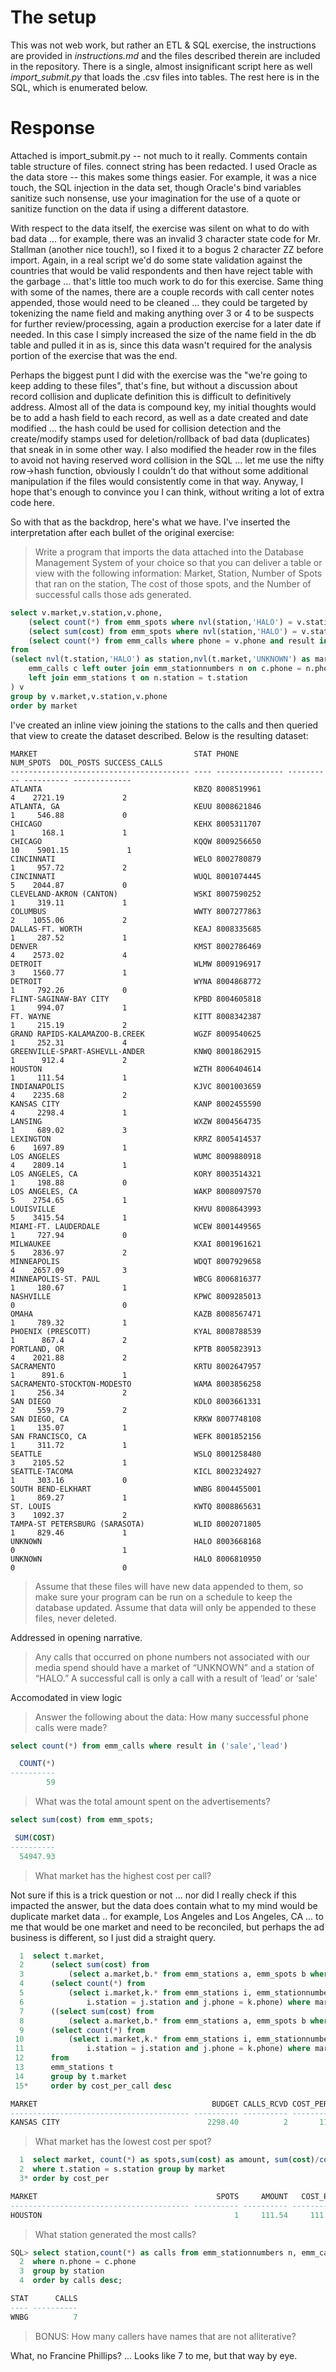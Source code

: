 # The setup
This was not web work, but rather an ETL & SQL exercise, the instructions are provided in *instructions.md* and the files described therein are included in the repository.   There is a single, almost insignificant script here as well *import_submit.py* that loads the .csv files into tables.   The rest here is in the SQL, which is enumerated below.

# Response
Attached is import_submit.py -- not much to it really.   Comments contain table structure of files. connect string has been redacted.   I used Oracle as the data store -- this makes some things easier.   For example, it was a nice touch, the SQL injection in the data set, though Oracle's bind variables sanitize such nonsense, use your imagination for the use of a quote or sanitize function on the data if using a different datastore.

With respect to the data itself, the exercise was silent on what to do with bad data ... for example, there was an invalid 3 character state code for Mr. Stallman (another nice touch!), so I fixed it to a bogus 2 character ZZ before import.  Again, in a real script we'd do some state validation against the countries that would be valid respondents and then have reject table with the garbage ... that's little too much work to do for this exercise.   Same thing with some of the names, there are a couple records with call center notes appended, those would need to be cleaned ... they could be targeted by tokenizing the name field and making anything over 3 or 4 to be suspects for further review/processing, again a production exercise for a later date if needed.   In this case I simply increased the size of the name field in the db table and pulled it in as is, since this data wasn't required for the analysis portion of the exercise that was the end.

Perhaps the biggest punt I did with the exercise was the "we're going to keep adding to these files", that's fine, but without a discussion about record collision and duplicate definition this is difficult to definitively address.   Almost all of the data is compound key, my initial thoughts would be to add a hash field to each record, as well as a date created and date modified ... the hash could be used for collision detection and the create/modify stamps used for deletion/rollback of bad data (duplicates) that sneak in in some other way.    I also modified the header row in the files to avoid not having reserved word collision in the SQL ... let me use the nifty row->hash function, obviously I couldn't do that without some additional manipulation if the files would consistently come in that way.   Anyway, I hope that's enough to convince you I can think, without writing a lot of extra code here.

So with that as the backdrop, here's what we have.  I've inserted the interpretation after each bullet of the original exercise:

> Write a program that imports the data attached into the Database Management System of your choice so that you can deliver a table or view with the following information:
Market, Station, Number of Spots that ran on the station, The cost of those spots, and the Number of successful calls those ads generated.

```sql
select v.market,v.station,v.phone,                                                                                                                    
    (select count(*) from emm_spots where nvl(station,'HALO') = v.station) as num_spots,                                                              
    (select sum(cost) from emm_spots where nvl(station,'HALO') = v.station) as dol_posts,                                                             
    (select count(*) from emm_calls where phone = v.phone and result in ('sale','lead') ) as success_calls                                            
from                                                                                                                                                  
(select nvl(t.station,'HALO') as station,nvl(t.market,'UNKNOWN') as market,c.* from                                                                   
    emm_calls c left outer join emm_stationnumbers n on c.phone = n.phone                                                                             
    left join emm_stations t on n.station = t.station                                                                                                 
) v                                                                                                                                                   
group by v.market,v.station,v.phone                                                                                                                   
order by market         
```
I've created an inline view joining the stations to the calls and then queried that view to create the dataset described.        Below is the resulting dataset:
```
MARKET                                   STAT PHONE            NUM_SPOTS  DOL_POSTS SUCCESS_CALLS
---------------------------------------- ---- --------------- ---------- ---------- -------------
ATLANTA                                  KBZQ 8008519961               4    2721.19             2
ATLANTA, GA                              KEUU 8008621846               1     546.88             0
CHICAGO                                  KEHX 8005311707               1      168.1             1
CHICAGO                                  KQQW 8009256650              10    5901.15             1
CINCINNATI                               WELO 8002780879               1     957.72             2
CINCINNATI                               WUQL 8001074445               5    2044.87             0
CLEVELAND-AKRON (CANTON)                 WSKI 8007590252               1     319.11             1
COLUMBUS                                 WWTY 8007277863               2    1055.06             2
DALLAS-FT. WORTH                         KEAJ 8008335685               1     287.52             1
DENVER                                   KMST 8002786469               4    2573.02             4
DETROIT                                  WLMW 8009196917               3    1560.77             1
DETROIT                                  WYNA 8004868772               1     792.26             0
FLINT-SAGINAW-BAY CITY                   KPBD 8004605818               1     994.07             1
FT. WAYNE                                KITT 8008342387               1     215.19             2
GRAND RAPIDS-KALAMAZOO-B.CREEK           WGZF 8009540625               1     252.31             4
GREENVILLE-SPART-ASHEVLL-ANDER           KNWQ 8001862915               1      912.4             2
HOUSTON                                  WZTH 8006404614               1     111.54             1
INDIANAPOLIS                             KJVC 8001003659               4    2235.68             2
KANSAS CITY                              KANP 8002455590               4     2298.4             1
LANSING                                  WXZW 8004564735               1     689.02             3
LEXINGTON                                KRRZ 8005414537               6    1697.89             1
LOS ANGELES                              WUMC 8009880918               4    2809.14             1
LOS ANGELES, CA                          KORY 8003514321               1     198.88             0
LOS ANGELES, CA                          WAKP 8008097570               5    2754.65             1
LOUISVILLE                               KHVU 8008643993               5    3415.54             1
MIAMI-FT. LAUDERDALE                     WCEW 8001449565               1     727.94             0
MILWAUKEE                                KXAI 8001961621               5    2836.97             2
MINNEAPOLIS                              WDQT 8007929658               4    2657.09             3
MINNEAPOLIS-ST. PAUL                     WBCG 8006816377               1     180.67             1
NASHVILLE                                KPWC 8009285013               0                        0
OMAHA                                    KAZB 8008567471               1     789.32             1
PHOENIX (PRESCOTT)                       KYAL 8008788539               1      867.4             2
PORTLAND, OR                             KPTB 8005823913               4    2021.88             2
SACRAMENTO                               KRTU 8002647957               1      891.6             1
SACRAMENTO-STOCKTON-MODESTO              WAMA 8003856258               1     256.34             2
SAN DIEGO                                KDLO 8003661331               2     559.79             2
SAN DIEGO, CA                            KRKW 8007748108               1     135.07             1
SAN FRANCISCO, CA                        WEFK 8001852156               1     311.72             1
SEATTLE                                  WSLQ 8001258480               3    2105.52             1
SEATTLE-TACOMA                           KICL 8002324927               1     303.16             0
SOUTH BEND-ELKHART                       WNBG 8004455001               1     869.27             1
ST. LOUIS                                KWTQ 8008865631               3    1092.37             2
TAMPA-ST PETERSBURG (SARASOTA)           WLID 8002071805               1     829.46             1
UNKNOWN                                  HALO 8003668168               0                        1
UNKNOWN                                  HALO 8006810950               0                        0
```
> Assume that these files will have new data appended to them, so make sure your program can be run on a schedule to keep the database updated. Assume that data will only be appended to these files, never deleted.

Addressed in opening narrative.

> Any calls that occurred on phone numbers not associated with our media spend should have a market of “UNKNOWN” and a station of “HALO.”
A successful call is only a call with a result of ‘lead’ or ‘sale'
 
Accomodated in view logic

> Answer the following about the data:
> How many successful phone calls were made?
```sql
select count(*) from emm_calls where result in ('sale','lead')

  COUNT(*)
----------
        59
```

> What was the total amount spent on the advertisements?
```sql
select sum(cost) from emm_spots;

 SUM(COST)
----------
  54947.93
```
> What market has the highest cost per call?

Not sure if  this is a trick question or not ... nor did I really check if this impacted the answer, but the data does contain what to my mind would be duplicate market data .. for example, Los Angeles and Los Angeles, CA ... to me that would be one market and need to be reconciled, but perhaps the ad business is different, so I just did a straight query.

```sql
  1  select t.market,
  2      (select sum(cost) from
  3          (select a.market,b.* from emm_stations a, emm_spots b where a.station=b.station) where market = t.market)  as budget,
  4      (select count(*) from
  5          (select i.market,k.* from emm_stations i, emm_stationnumbers j, emm_calls k where
  6              i.station = j.station and j.phone = k.phone) where market=t.market) as calls_rcvd,
  7      ((select sum(cost) from
  8          (select a.market,b.* from emm_stations a, emm_spots b where a.station=b.station) where market = t.market)/
  9      (select count(*) from
 10          (select i.market,k.* from emm_stations i, emm_stationnumbers j, emm_calls k where
 11              i.station = j.station and j.phone = k.phone) where market=t.market)) as cost_per_call
 12      from
 13      emm_stations t
 14      group by t.market
 15*     order by cost_per_call desc

MARKET                                       BUDGET CALLS_RCVD COST_PER_CALL
---------------------------------------- ---------- ---------- -------------
KANSAS CITY                                 2298.40          2       1149.20
```

> What market has the lowest cost per spot?
```sql
  1  select market, count(*) as spots,sum(cost) as amount, sum(cost)/count(*) as cost_per from emm_stations t,emm_spots s
  2  where t.station = s.station group by market
  3* order by cost_per

MARKET                                        SPOTS     AMOUNT   COST_PER
---------------------------------------- ---------- ---------- ----------
HOUSTON                                           1     111.54     111.54
```

> What station generated the most calls?
```sql 
SQL> select station,count(*) as calls from emm_stationnumbers n, emm_calls c
  2  where n.phone = c.phone
  3  group by station
  4  order by calls desc;

STAT      CALLS
---- ----------
WNBG          7
```

>BONUS:
>How many callers have names that are not alliterative?
 
What, no Francine Phillips?  ... Looks like 7 to me, but that way by eye.

